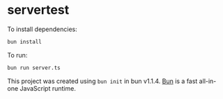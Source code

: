 # servertest

To install dependencies:

```bash
bun install
```

To run:

```bash
bun run server.ts
```

This project was created using `bun init` in bun v1.1.4. [Bun](https://bun.sh) is a fast all-in-one JavaScript runtime.
